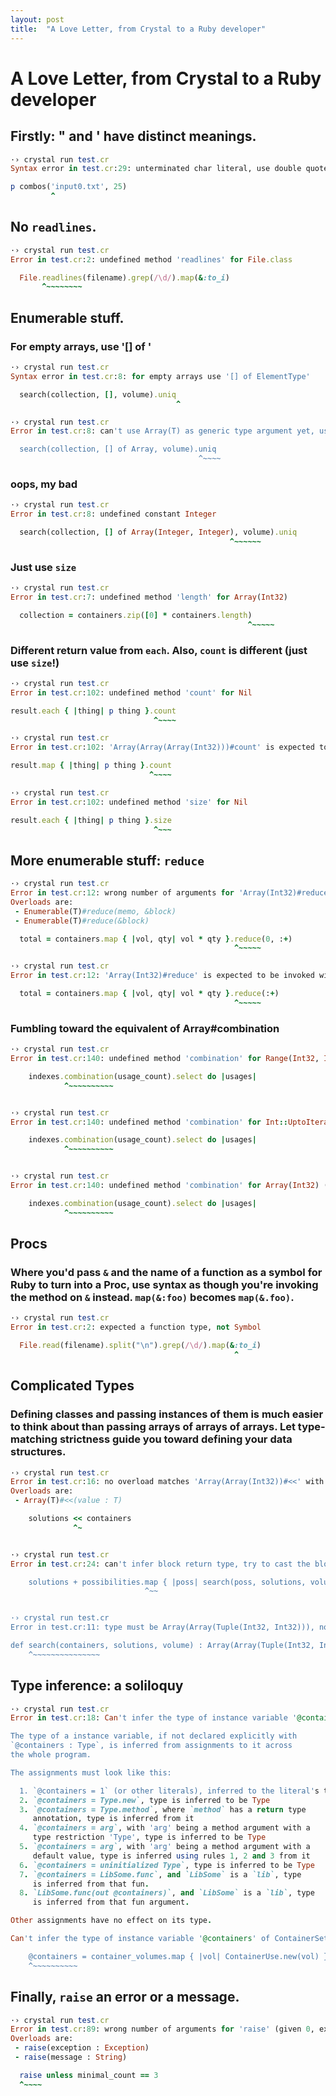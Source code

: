 ```yaml
---
layout: post
title:  "A Love Letter, from Crystal to a Ruby developer"
---
```


# A Love Letter, from Crystal to a Ruby developer

## Firstly: " and ' have distinct meanings.

```ruby
·› crystal run test.cr
Syntax error in test.cr:29: unterminated char literal, use double quotes for strings

p combos('input0.txt', 25)
         ^
```

## No `readlines`.

```ruby
·› crystal run test.cr
Error in test.cr:2: undefined method 'readlines' for File.class

  File.readlines(filename).grep(/\d/).map(&:to_i)
       ^~~~~~~~~
```

## Enumerable stuff.

### For empty arrays, use '[] of <ElementType>'

```ruby
·› crystal run test.cr
Syntax error in test.cr:8: for empty arrays use '[] of ElementType'

  search(collection, [], volume).uniq
                                     ^

·› crystal run test.cr
Error in test.cr:8: can't use Array(T) as generic type argument yet, use a more specific type

  search(collection, [] of Array, volume).uniq
                                          ^~~~~
```

### oops, my bad

```ruby
·› crystal run test.cr
Error in test.cr:8: undefined constant Integer

  search(collection, [] of Array(Integer, Integer), volume).uniq
                                                 ^~~~~~~
```

### Just use `size`

```ruby
·› crystal run test.cr
Error in test.cr:7: undefined method 'length' for Array(Int32)

  collection = containers.zip([0] * containers.length)
                                                     ^~~~~~
```

### Different return value from `each`.  Also, `count` is different (just use `size`!)

```ruby
·› crystal run test.cr
Error in test.cr:102: undefined method 'count' for Nil

result.each { |thing| p thing }.count
                                ^~~~~

·› crystal run test.cr
Error in test.cr:102: 'Array(Array(Array(Int32)))#count' is expected to be invoked with a block, but no block was given

result.map { |thing| p thing }.count
                               ^~~~~

·› crystal run test.cr
Error in test.cr:102: undefined method 'size' for Nil

result.each { |thing| p thing }.size
                                ^~~~
```

## More enumerable stuff: `reduce`

```ruby
·› crystal run test.cr
Error in test.cr:12: wrong number of arguments for 'Array(Int32)#reduce' (given 2, expected 0..1)
Overloads are:
 - Enumerable(T)#reduce(memo, &block)
 - Enumerable(T)#reduce(&block)

  total = containers.map { |vol, qty| vol * qty }.reduce(0, :+)
                                                  ^~~~~~

·› crystal run test.cr
Error in test.cr:12: 'Array(Int32)#reduce' is expected to be invoked with a block, but no block was given

  total = containers.map { |vol, qty| vol * qty }.reduce(:+)
                                                  ^~~~~~
```

### Fumbling toward the equivalent of Array#combination

```ruby
·› crystal run test.cr
Error in test.cr:140: undefined method 'combination' for Range(Int32, Int32)

    indexes.combination(usage_count).select do |usages|
            ^~~~~~~~~~~


·› crystal run test.cr
Error in test.cr:140: undefined method 'combination' for Int::UptoIterator(Int32, Int32)

    indexes.combination(usage_count).select do |usages|
            ^~~~~~~~~~~


·› crystal run test.cr
Error in test.cr:140: undefined method 'combination' for Array(Int32) (did you mean 'combinations'?)

    indexes.combination(usage_count).select do |usages|
            ^~~~~~~~~~~
```

## Procs

### Where you'd pass `&` and the name of a function as a symbol for Ruby to turn into a Proc, use syntax as though you're invoking the method on `&` instead.  `map(&:foo)` becomes `map(&.foo)`.

```ruby
·› crystal run test.cr
Error in test.cr:2: expected a function type, not Symbol

  File.read(filename).split("\n").grep(/\d/).map(&:to_i)
                                                  ^
```



## Complicated Types

### Defining classes and passing instances of them is much easier to think about than passing arrays of arrays of arrays.  Let type-matching strictness guide you toward defining your data structures.

```ruby
·› crystal run test.cr
Error in test.cr:16: no overload matches 'Array(Array(Int32))#<<' with type Array(Tuple(Int32, Int32))
Overloads are:
 - Array(T)#<<(value : T)

    solutions << containers
              ^~


·› crystal run test.cr
Error in test.cr:24: can't infer block return type, try to cast the block body with `as`. See: https://github.com/crystal-lang/crystal/wiki/Compiler-error-messages#cant-infer-block-return-type

    solutions + possibilities.map { |poss| search(poss, solutions, volume) }
                              ^~~


·› crystal run test.cr
Error in test.cr:11: type must be Array(Array(Tuple(Int32, Int32))), not (Array(Array(Tuple(Int32, Int32))) | Iterator::Map(Iterator::Map(Indexable::IndexIterator(Array(Tuple(Int32, Int32))), Array(Tuple(Int32, Int32))), Array(Tuple(Int32, Int32)), Array(Tuple(Int32, Int32))))

def search(containers, solutions, volume) : Array(Array(Tuple(Int32, Int32)))
    ^~~~~~~~~~~~~~~~
```

## Type inference: a soliloquy

```ruby
·› crystal run test.cr
Error in test.cr:18: Can't infer the type of instance variable '@containers' of ContainerSet

The type of a instance variable, if not declared explicitly with
`@containers : Type`, is inferred from assignments to it across
the whole program.

The assignments must look like this:

  1. `@containers = 1` (or other literals), inferred to the literal's type
  2. `@containers = Type.new`, type is inferred to be Type
  3. `@containers = Type.method`, where `method` has a return type
     annotation, type is inferred from it
  4. `@containers = arg`, with 'arg' being a method argument with a
     type restriction 'Type', type is inferred to be Type
  5. `@containers = arg`, with 'arg' being a method argument with a
     default value, type is inferred using rules 1, 2 and 3 from it
  6. `@containers = uninitialized Type`, type is inferred to be Type
  7. `@containers = LibSome.func`, and `LibSome` is a `lib`, type
     is inferred from that fun.
  8. `LibSome.func(out @containers)`, and `LibSome` is a `lib`, type
     is inferred from that fun argument.

Other assignments have no effect on its type.

Can't infer the type of instance variable '@containers' of ContainerSet

    @containers = container_volumes.map { |vol| ContainerUse.new(vol) }
    ^~~~~~~~~~~
```


## Finally, `raise` an error or a message.

```ruby
·› crystal run test.cr
Error in test.cr:89: wrong number of arguments for 'raise' (given 0, expected 1)
Overloads are:
 - raise(exception : Exception)
 - raise(message : String)

  raise unless minimal_count == 3
  ^~~~~
```
